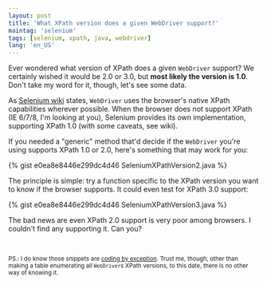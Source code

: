 ```yaml
---
layout: post
title: 'What XPath version does a given WebDriver support?'
maintag: 'selenium'
tags: [selenium, xpath, java, webdriver]
lang: 'en_US'
---
```

Ever wondered what version of XPath does a given `WebDriver` support?
We certainly wished it would be 2.0 or 3.0, but **most likely the version is 1.0**. Don't take my word for it, though, let's see some data.
<!--more-->

As [Selenium wiki](https://code.google.com/p/selenium/wiki/XpathInWebDriver) states, `WebDriver` uses the browser's native XPath capabilities wherever possible. When the browser does not support XPath (IE 6/7/8, I'm looking at you), Selenium provides its own implementation, supporting XPath 1.0 (with some caveats, see wiki).

If you needed a "generic" method that'd decide if the `WebDriver` you're using supports XPath 1.0 or 2.0, here's something that may work for you:

{% gist e0ea8e8446e299dc4d46 SeleniumXPathVersion2.java %}

The principle is simple: try a function specific to the XPath version you want to know if the browser supports. It could even test for XPath 3.0 support:

{% gist e0ea8e8446e299dc4d46 SeleniumXPathVersion3.java %}

The bad news are even XPath 2.0 support is very poor among browsers. I couldn't find any supporting it. Can you?

<br>

<sub>PS.: I do know those snippets are [coding by exception](http://en.wikipedia.org/wiki/Coding_by_exception). Trust me, though, other than making a table enumerating all `WebDriver`s XPath versions, to this date, there is no other way of knowing it.</sub>
